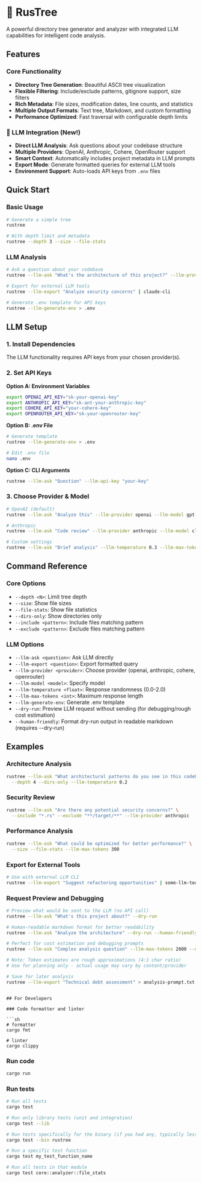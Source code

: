 
# 🌳 RusTree

A powerful directory tree generator and analyzer with integrated LLM capabilities for intelligent code analysis.

## Features

### Core Functionality
- **Directory Tree Generation**: Beautiful ASCII tree visualization
- **Flexible Filtering**: Include/exclude patterns, gitignore support, size filters
- **Rich Metadata**: File sizes, modification dates, line counts, and statistics
- **Multiple Output Formats**: Text tree, Markdown, and custom formatting
- **Performance Optimized**: Fast traversal with configurable depth limits

### 🤖 LLM Integration (New!)
- **Direct LLM Analysis**: Ask questions about your codebase structure
- **Multiple Providers**: OpenAI, Anthropic, Cohere, OpenRouter support
- **Smart Context**: Automatically includes project metadata in LLM prompts
- **Export Mode**: Generate formatted queries for external LLM tools
- **Environment Support**: Auto-loads API keys from `.env` files

## Quick Start

### Basic Usage
```bash
# Generate a simple tree
rustree

# With depth limit and metadata
rustree --depth 3 --size --file-stats
```

### LLM Analysis
```bash
# Ask a question about your codebase
rustree --llm-ask "What's the architecture of this project?" --llm-provider openai

# Export for external LLM tools
rustree --llm-export "Analyze security concerns" | claude-cli

# Generate .env template for API keys
rustree --llm-generate-env > .env
```

## LLM Setup

### 1. Install Dependencies
The LLM functionality requires API keys from your chosen provider(s).

### 2. Set API Keys

**Option A: Environment Variables**
```bash
export OPENAI_API_KEY="sk-your-openai-key"
export ANTHROPIC_API_KEY="sk-ant-your-anthropic-key"
export COHERE_API_KEY="your-cohere-key"
export OPENROUTER_API_KEY="sk-your-openrouter-key"
```

**Option B: .env File**
```bash
# Generate template
rustree --llm-generate-env > .env

# Edit .env file
nano .env
```

**Option C: CLI Arguments**
```bash
rustree --llm-ask "Question" --llm-api-key "your-key"
```

### 3. Choose Provider & Model
```bash
# OpenAI (default)
rustree --llm-ask "Analyze this" --llm-provider openai --llm-model gpt-4

# Anthropic
rustree --llm-ask "Code review" --llm-provider anthropic --llm-model claude-3-sonnet

# Custom settings
rustree --llm-ask "Brief analysis" --llm-temperature 0.3 --llm-max-tokens 500
```

## Command Reference

### Core Options
- `--depth <N>`: Limit tree depth
- `--size`: Show file sizes
- `--file-stats`: Show file statistics
- `--dirs-only`: Show directories only
- `--include <pattern>`: Include files matching pattern
- `--exclude <pattern>`: Exclude files matching pattern

### LLM Options
- `--llm-ask <question>`: Ask LLM directly
- `--llm-export <question>`: Export formatted query
- `--llm-provider <provider>`: Choose provider (openai, anthropic, cohere, openrouter)
- `--llm-model <model>`: Specify model
- `--llm-temperature <float>`: Response randomness (0.0-2.0)
- `--llm-max-tokens <int>`: Maximum response length
- `--llm-generate-env`: Generate .env template
- `--dry-run`: Preview LLM request without sending (for debugging/rough cost estimation)
- `--human-friendly`: Format dry-run output in readable markdown (requires --dry-run)

## Examples

### Architecture Analysis
```bash
rustree --llm-ask "What architectural patterns do you see in this codebase?" \
  --depth 4 --dirs-only --llm-temperature 0.2
```

### Security Review
```bash
rustree --llm-ask "Are there any potential security concerns?" \
  --include "*.rs" --exclude "**/target/**" --llm-provider anthropic
```

### Performance Analysis  
```bash
rustree --llm-ask "What could be optimized for better performance?" \
  --size --file-stats --llm-max-tokens 300
```

### Export for External Tools
```bash
# Use with external LLM CLI
rustree --llm-export "Suggest refactoring opportunities" | some-llm-tool
```

### Request Preview and Debugging
```bash
# Preview what would be sent to the LLM (no API call)
rustree --llm-ask "What's this project about?" --dry-run

# Human-readable markdown format for better readability
rustree --llm-ask "Analyze the architecture" --dry-run --human-friendly

# Perfect for cost estimation and debugging prompts
rustree --llm-ask "Complex analysis question" --llm-max-tokens 2000 --dry-run

# Note: Token estimates are rough approximations (4:1 char ratio)
# Use for planning only - actual usage may vary by content/provider

# Save for later analysis
rustree --llm-export "Technical debt assessment" > analysis-prompt.txt
```
```

## For Developers

### Code formatter and linter

```sh
# formatter
cargo fmt

# linter
cargo clippy
```

### Run code

```sh
cargo run
```

### Run tests

```sh
# Run all tests
cargo test

# Run only library tests (unit and integration)
cargo test --lib

# Run tests specifically for the binary (if you had any, typically less common unless the binary itself has complex logic not in the lib)
cargo test --bin rustree

# Run a specific test function
cargo test my_test_function_name

# Run all tests in that module
cargo test core::analyzer::file_stats
```
